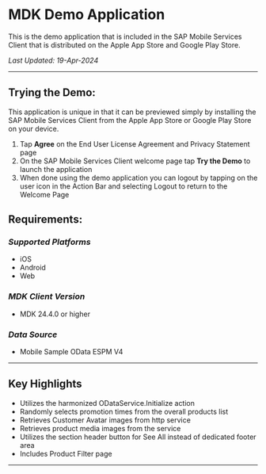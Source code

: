 # MDK Demo Application

This is the demo application that is included in the SAP Mobile Services Client that is distributed on the Apple App Store and Google Play Store.

*Last Updated: 19-Apr-2024*
*** 
## Trying the Demo:

This application is unique in that it can be previewed simply by installing the SAP Mobile Services Client from the Apple App Store or Google Play Store on your device.

1. Tap **Agree** on the End User License Agreement and Privacy Statement page
2. On the SAP Mobile Services Client welcome page tap **Try the Demo** to launch the application
3. When done using the demo application you can logout by tapping on the user icon in the Action Bar and selecting Logout to return to the Welcome Page
## Requirements:

### *Supported Platforms*
* iOS
* Android
* Web

### *MDK Client Version*
* MDK 24.4.0 or higher

### *Data Source*
* Mobile Sample OData ESPM V4

***

## Key Highlights

* Utilizes the harmonized ODataService.Initialize action
* Randomly selects promotion times from the overall products list
* Retrieves Customer Avatar images from http service
* Retrieves product media images from the service
* Utilizes the section header button for See All instead of dedicated footer area
* Includes Product Filter page

***







